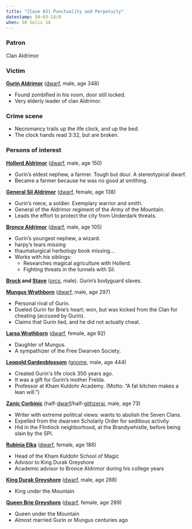 ```yaml
---
title: "[Case 03] Punctuality and Perpetuity"
datestamp: 50-03-14/0
when: 50 Solis 14
---
```


### Patron

Clan Aldrimor

### Victim

**[Gurin Aldrimor](../dossiers/gurin-aldrimor)** ([dwarf](../creatures/dwarves), male, age 348)
* Found zombified in his room, door still locked.
* Very elderly leader of clan Aldrimor.

### Crime scene

* Necromancy trails up the life clock, and up the bed.
* The clock hands read 3:32, but are broken.

### Persons of interest

**[Hollerd Aldrimor](../dossiers/hollerd-aldrimor)** ([dwarf](../creatures/dwarves), male, age 150)
* Gurin’s eldest nephew, a farmer. Tough but dour. A stereotypical dwarf.
* Became a farmer because he was no good at smithing.

**[General Sil Aldrimor](../dossiers/sil-aldrimor)** ([dwarf](../creatures/dwarves), female, age 138)
* Gurin’s niece, a soldier. Exemplary warrior and smith.
* General of the Aldrimor regiment of the Army of the Mountain.
* Leads the effort to protect the city from Underdark threats.

**[Bronce Aldrimor](../dossiers/bronce-aldrimor)** ([dwarf](../creatures/dwarves), male, age 105)
* Gurin’s youngest nephew, a wizard.
* harpy’s tears missing
* thaumaturgical herbology book missing...
* Works with his siblings:
  * Researches magical agriculture with Hollerd.
  * Fighting threats in the tunnels with Sil.

**[Bruck](../dossiers/bruck) and [Stave](../dossiers/stave)** ([orcs](../creatures/orcs), male). Gurin’s bodyguard slaves.

**[Mungus Wrathborn](../dossiers/mungus-wrathborn)** ([dwarf](../creatures/dwarves), male, age 297)
* Personal rival of Gurin.
* Dueled Gurin for Brie’s heart; won, but was kicked from the Clan for cheating (accused by Gurin).
* Claims that Gurin lied, and he did not actually cheat.

**[Larsa Wrathborn](../dossiers/larsa-wrathborn)** ([dwarf](../creatures/dwarves), female, age 92)
* Daughter of Mungus.
* A sympathizer of the Free Dwarven Society.

**[Leopold Gardenblossom](../dossiers/leopold-gardenblossom)** ([gnome](../creatures/gnomes), male, age 444)
* Created Gurin's life clock 350 years ago.
* It was a gift for Gurin’s mother Frelda.
* Professor at Kham Kuldohr Academy. (Motto: “A fat kitchen makes a lean will.”)

**[Zanic Corbinic](../dossiers/zanic-corbinic)** (half-[dwarf](../creatures/dwarves)/half-[githzerai](../creatures/githzerai), male, age 73)
* Writer with extreme political views: wants to abolish the Seven Clans.
* Expelled from the dwarven Scholarly Order for seditious activity.
* Hid in the Flintlock neighborhood, at the Brandywhistle, before being slain by the SPI.

**[Rubinia Elka](../dossiers/rubinia-elka)** ([dwarf](../creatures/dwarves), female, age 186)
* Head of the Kham Kuldohr School of Magic
* Advisor to King Durak Greyshore
* Academic advisor to Bronce Aldrimor during his college years

**[King Durak Greyshore](../dossiers/durak-greyshore)** ([dwarf](../creatures/dwarves), male, age 288)
* King under the Mountain

**[Queen Brie Greyshore](../dossiers/brie-fireforge)** ([dwarf](../creatures/dwarves), female, age 289)
* Queen under the Mountain
* Almost married Gurin or Mungus centuries ago
